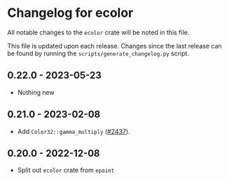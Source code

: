 # Changelog for ecolor
All notable changes to the `ecolor` crate will be noted in this file.


This file is updated upon each release.
Changes since the last release can be found by running the `scripts/generate_changelog.py` script.


## 0.22.0 - 2023-05-23
* Nothing new


## 0.21.0 - 2023-02-08
* Add `Color32::gamma_multiply` ([#2437](https://github.com/emilk/egui/pull/2437)).


## 0.20.0 - 2022-12-08
* Split out `ecolor` crate from `epaint`
